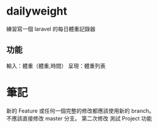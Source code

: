 # dailyweight
練習寫一個 laravel 的每日體重記錄器

## 功能
輸入：體重（體重,時間）
呈現：體重列表

# 筆記
新的 Feature 或任何一個完整的修改都應該使用新的 branch。  
不應該直接修改 master 分支。
第二次修改
測試 Project 功能
